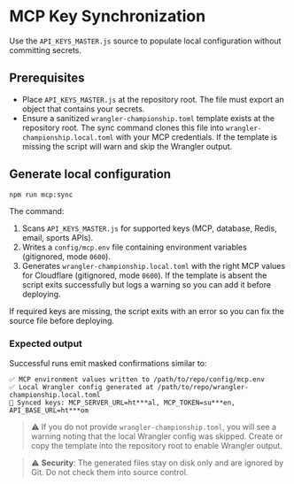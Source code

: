 # MCP Key Synchronization

Use the `API_KEYS_MASTER.js` source to populate local configuration without committing secrets.

## Prerequisites
- Place `API_KEYS_MASTER.js` at the repository root. The file must export an object that contains your secrets.
- Ensure a sanitized `wrangler-championship.toml` template exists at the repository root. The sync command clones this file into
  `wrangler-championship.local.toml` with your MCP credentials. If the template is missing the script will warn and skip the
  Wrangler output.

## Generate local configuration
```bash
npm run mcp:sync
```

The command:
1. Scans `API_KEYS_MASTER.js` for supported keys (MCP, database, Redis, email, sports APIs).
2. Writes a `config/mcp.env` file containing environment variables (gitignored, mode `0600`).
3. Generates `wrangler-championship.local.toml` with the right MCP values for Cloudflare (gitignored, mode `0600`). If the
   template is absent the script exits successfully but logs a warning so you can add it before deploying.

If required keys are missing, the script exits with an error so you can fix the source file before deploying.

### Expected output

Successful runs emit masked confirmations similar to:

```text
✅ MCP environment values written to /path/to/repo/config/mcp.env
✅ Local Wrangler config generated at /path/to/repo/wrangler-championship.local.toml
🔐 Synced keys: MCP_SERVER_URL=ht***al, MCP_TOKEN=su***en, API_BASE_URL=ht***om
```

> ⚠️ If you do not provide `wrangler-championship.toml`, you will see a warning noting that the local Wrangler config was
> skipped. Create or copy the template into the repository root to enable Wrangler output.

> ⚠️ **Security**: The generated files stay on disk only and are ignored by Git. Do not check them into source control.
